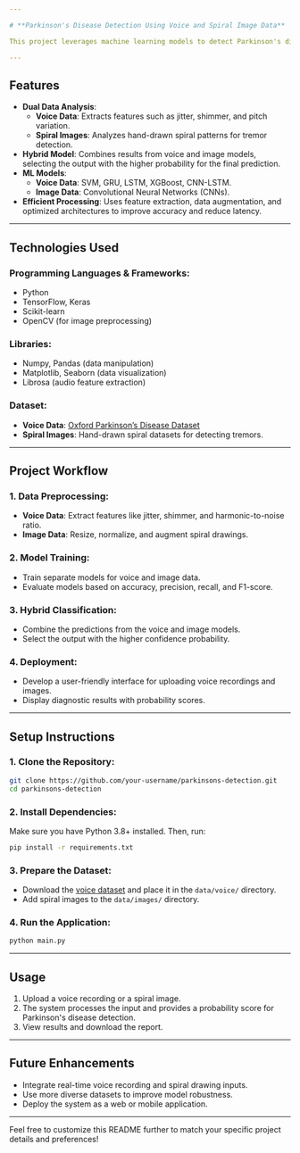 ```yaml
---

# **Parkinson's Disease Detection Using Voice and Spiral Image Data**

This project leverages machine learning models to detect Parkinson's disease by analyzing **voice data** and **hand-drawn spiral images**. By utilizing advanced classification techniques, the system provides an accurate diagnosis and aids in the early detection of Parkinson's disease.

---
```


## **Features**
- **Dual Data Analysis**:
  - **Voice Data**: Extracts features such as jitter, shimmer, and pitch variation.
  - **Spiral Images**: Analyzes hand-drawn spiral patterns for tremor detection.
- **Hybrid Model**: Combines results from voice and image models, selecting the output with the higher probability for the final prediction.
- **ML Models**:
  - **Voice Data**: SVM, GRU, LSTM, XGBoost, CNN-LSTM.
  - **Image Data**: Convolutional Neural Networks (CNNs).
- **Efficient Processing**: Uses feature extraction, data augmentation, and optimized architectures to improve accuracy and reduce latency.

---

## **Technologies Used**
### **Programming Languages & Frameworks**:
- Python
- TensorFlow, Keras
- Scikit-learn
- OpenCV (for image preprocessing)

### **Libraries**:
- Numpy, Pandas (data manipulation)
- Matplotlib, Seaborn (data visualization)
- Librosa (audio feature extraction)

### **Dataset**:
- **Voice Data**: [Oxford Parkinson’s Disease Dataset](https://archive.ics.uci.edu/ml/datasets/parkinsons)
- **Spiral Images**: Hand-drawn spiral datasets for detecting tremors.

---

## **Project Workflow**
### **1. Data Preprocessing**:
- **Voice Data**: Extract features like jitter, shimmer, and harmonic-to-noise ratio.
- **Image Data**: Resize, normalize, and augment spiral drawings.

### **2. Model Training**:
- Train separate models for voice and image data.
- Evaluate models based on accuracy, precision, recall, and F1-score.

### **3. Hybrid Classification**:
- Combine the predictions from the voice and image models.
- Select the output with the higher confidence probability.

### **4. Deployment**:
- Develop a user-friendly interface for uploading voice recordings and images.
- Display diagnostic results with probability scores.

---

## **Setup Instructions**
### **1. Clone the Repository**:
```bash
git clone https://github.com/your-username/parkinsons-detection.git
cd parkinsons-detection
```

### **2. Install Dependencies**:
Make sure you have Python 3.8+ installed. Then, run:
```bash
pip install -r requirements.txt
```

### **3. Prepare the Dataset**:
- Download the [voice dataset](https://archive.ics.uci.edu/ml/datasets/parkinsons) and place it in the `data/voice/` directory.
- Add spiral images to the `data/images/` directory.

### **4. Run the Application**:
```bash
python main.py
```

---

## **Usage**
1. Upload a voice recording or a spiral image.
2. The system processes the input and provides a probability score for Parkinson's disease detection.
3. View results and download the report.

---

## **Future Enhancements**
- Integrate real-time voice recording and spiral drawing inputs.
- Use more diverse datasets to improve model robustness.
- Deploy the system as a web or mobile application.

---

Feel free to customize this README further to match your specific project details and preferences!

